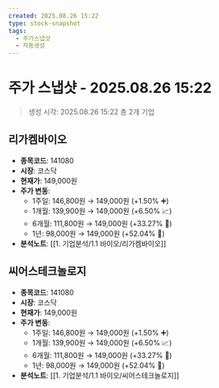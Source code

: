 ```yaml
---
created: 2025.08.26 15:22
type: stock-snapshot
tags:
  - 주가스냅샷
  - 자동생성
---
```


# 주가 스냅샷 - 2025.08.26 15:22

> 생성 시각: 2025.08.26 15:22
> 총 2개 기업


## 리가켐바이오
- **종목코드**: 141080
- **시장**: 코스닥
- **현재가**: 149,000원
- **주가 변동**:
  - 1주일: 146,800원 → 149,000원 (+1.50% ➕)
  - 1개월: 139,900원 → 149,000원 (+6.50% 📈)
  - 6개월: 111,800원 → 149,000원 (+33.27% 🚀)
  - 1년: 98,000원 → 149,000원 (+52.04% 🚀)
- **분석노트**: [[1. 기업분석/1.1 바이오/리가켐바이오]]


## 씨어스테크놀로지
- **종목코드**: 141080
- **시장**: 코스닥
- **현재가**: 149,000원
- **주가 변동**:
  - 1주일: 146,800원 → 149,000원 (+1.50% ➕)
  - 1개월: 139,900원 → 149,000원 (+6.50% 📈)
  - 6개월: 111,800원 → 149,000원 (+33.27% 🚀)
  - 1년: 98,000원 → 149,000원 (+52.04% 🚀)
- **분석노트**: [[1. 기업분석/1.1 바이오/씨어스테크놀로지]]


